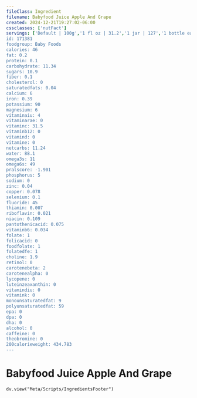 ```yaml
---
fileClass: Ingredient
filename: Babyfood Juice Apple And Grape
created: 2024-12-21T19:27:02-06:00
cssclasses: ['nutFact']
servings: ['Default | 100g','1 fl oz | 31.2','1 jar | 127','1 bottle earth's best (4.2 fl oz) | 131','1 bottle heinz strained (4 fl oz) | 125','1 bottle beech-nut stage 2 (4 fl oz) | 125','1 bottle gerber second foods (4 fl oz) | 125']
id: 171381
foodgroup: Baby Foods
calories: 46
fat: 0.2
protein: 0.1
carbohydrate: 11.34
sugars: 10.9
fiber: 0.1
cholesterol: 0
saturatedfats: 0.04
calcium: 6
iron: 0.39
potassium: 90
magnesium: 6
vitaminaiu: 4
vitaminarae: 0
vitaminc: 31.5
vitaminb12: 0
vitamind: 0
vitamine: 0
netcarbs: 11.24
water: 88.1
omega3s: 11
omega6s: 49
pralscore: -1.901
phosphorus: 5
sodium: 0
zinc: 0.04
copper: 0.078
selenium: 0.1
fluoride: 45
thiamin: 0.007
riboflavin: 0.021
niacin: 0.109
pantothenicacid: 0.075
vitaminb6: 0.034
folate: 1
folicacid: 0
foodfolate: 1
folatedfe: 1
choline: 1.9
retinol: 0
carotenebeta: 2
carotenealpha: 0
lycopene: 0
luteinzeaxanthin: 0
vitamindiu: 0
vitamink: 0
monounsaturatedfat: 9
polyunsaturatedfat: 59
epa: 0
dpa: 0
dha: 0
alcohol: 0
caffeine: 0
theobromine: 0
200calorieweight: 434.783
---
```


# Babyfood Juice Apple And Grape

```dataviewjs
dv.view("Meta/Scripts/IngredientsFooter")
```